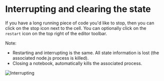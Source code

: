 # Interrupting and clearing the state

If you have a long running piece of code you'd like to stop, then you can click on the stop icon next to the cell. You can optionally click on the `restart` icon on the top right of the editor toolbar.

Note:
* Restarting and interrupting is the same. All state information is lost (the associated node.js process is killed).
* Closing a notebook, automatically kills the associated process.

![Interrupting](https://raw.githubusercontent.com/DonJayamanne/typescript-notebook/main/resources/docs/basics/interrupt.gif)
